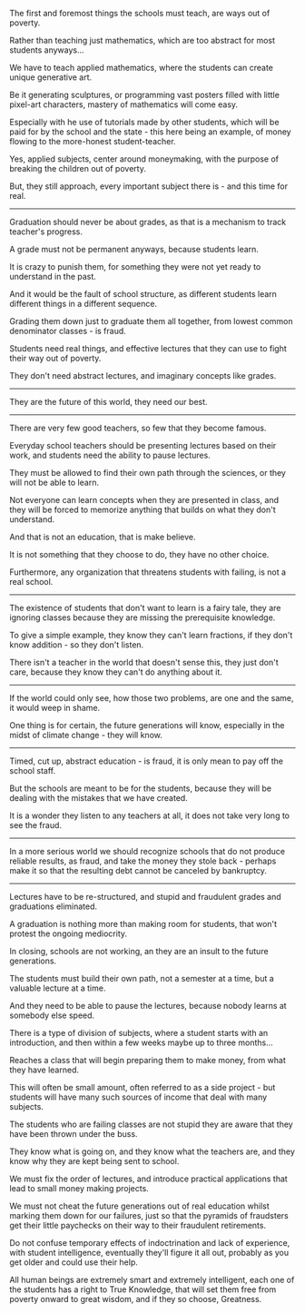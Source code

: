 The first and foremost things the schools must teach,
are ways out of poverty.

Rather than teaching just mathematics,
which are too abstract for most students anyways...

We have to teach applied mathematics,
where the students can create unique generative art.

Be it generating sculptures, or programming vast posters filled with little pixel-art characters,
mastery of mathematics will come easy.

Especially with he use of tutorials made by other students,
which will be paid for by the school and the state - this here being an example, of money flowing to the more-honest student-teacher.

Yes, applied subjects, center around moneymaking,
with the purpose of breaking the children out of poverty.

But, they still approach,
every important subject there is - and this time for real.

---

Graduation should never be about grades,
as that is a mechanism to track teacher's progress.

A grade must not be permanent anyways,
because students learn.

It is crazy to punish them,
for something they were not yet ready to understand in the past.

And it would be the fault of school structure,
as different students learn different things in a different sequence.

Grading them down just to graduate them all together,
from lowest common denominator classes - is fraud.

Students need real things,
and effective lectures that they can use to fight their way out of poverty.

They don't need abstract lectures,
and imaginary concepts like grades.

---

They are the future of this world,
they need our best.

---

There are very few good teachers,
so few that they become famous.

Everyday school teachers should be presenting lectures based on their work,
and students need the ability to pause lectures.

They must be allowed to find their own path through the sciences,
or they will not be able to learn.

Not everyone can learn concepts when they are presented in class,
and they will be forced to memorize anything that builds on what they don't understand.

And that is not an education,
that is make believe.

It is not something that they choose to do,
they have no other choice.

Furthermore, any organization that threatens students with failing,
is not a real school.

---

The existence of students that don't want to learn is a fairy tale,
they are ignoring classes because they are missing the prerequisite knowledge.

To give a simple example, they know they can't learn fractions,
if they don't know addition - so they don't listen.

There isn't a teacher in the world that doesn't sense this,
they just don't care, because they know they can't do anything about it.

---

If the world could only see,
how those two problems, are one and the same, it would weep in shame.

One thing is for certain,
the future generations will know, especially in the midst of climate change - they will know.

---

Timed, cut up, abstract education - is fraud,
it is only mean to pay off the school staff.

But the schools are meant to be for the students,
because they will be dealing with the mistakes that we have created.

It is a wonder they listen to any teachers at all,
it does not take very long to see the fraud.

---

In a more serious world we should recognize schools that do not produce reliable results,
as fraud, and take the money they stole back - perhaps make it so that the resulting debt cannot be canceled by bankruptcy.

---

Lectures have to be re-structured,
and stupid and fraudulent grades and graduations eliminated.

A graduation is nothing more than making room for students,
that won't protest the ongoing mediocrity.

In closing,
schools are not working, an they are an insult to the future generations.

The students must build their own path,
not a semester at a time, but a valuable lecture at a time.

And they need to be able to pause the lectures,
because nobody learns at somebody else speed.

There is a type of division of subjects,
where a student starts with an introduction, and then within a few weeks maybe up to three months...

Reaches a class that will begin preparing them to make money,
from what they have learned.

This will often be small amount,
often referred to as a side project - but students will have many such sources of income that deal with many subjects.

The students who are failing classes are not stupid they are aware that they have been thrown under the buss.

They know what is going on, and they know what the teachers are, and they know why they are kept being sent to school.

We must fix the order of lectures,
and introduce practical applications that lead to small money making projects.

We must not cheat the future generations out of real education whilst marking them down for our failures, just so that the pyramids of fraudsters get their little paychecks on their way to their fraudulent retirements.

Do not confuse temporary effects of indoctrination and lack of experience,
with student intelligence, eventually they'll figure it all out, probably as you get older and could use their help.

All human beings are extremely smart and extremely intelligent,
each one of the students has a right to True Knowledge, that will set them free from poverty onward to great wisdom, and if they so choose, Greatness.
